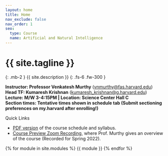 ```yaml
---
layout: home
title: Home
nav_exclude: false
nav_order: 1
seo:
  type: Course
  name: Artificial and Natural Intelligence
---
```


# {{ site.tagline }}
{: .mb-2 }
{{ site.description }}
{: .fs-6 .fw-300 }

**Instructor: Professor Venkatesh Murthy**  ([vnmurthy@fas.harvard.edu](mailto:vnmurthy@fas.harvard.edu)) \
**Head TF: Kumaresh Krishnan**  ([kumaresh_krishnan@g.harvard.edu](mailto:kumaresh_krishnan@g.harvard.edu)) \
**Lecture: M/W 3-4:15PM | Location: Science Center Hall C**\
**Section times: Tentative times shown in schedule tab (Submit sectioning preferences on my.harvard after enrolling!)**

Quick Links
* [PDF version](https://canvas.harvard.edu/files/16662546/download?download_frd=1) of the course schedule and syllabus.
* [Course Preview Zoom Recording](https://harvard.hosted.panopto.com/Panopto/Pages/Viewer.aspx?id=ea20130f-9f05-40ee-835b-ae1d0145500a), where Prof. Murthy gives an overview of the course (Recorded for Spring 2022).

{% for module in site.modules %}
{{ module }}
{% endfor %}
